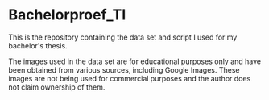 # Bachelorproef_TI

This is the repository containing the data set and script I used for my bachelor's thesis.

The images used in the data set are for educational purposes only and have been obtained from various sources, including Google Images. These images are not being used for commercial purposes and the author does not claim ownership of them.